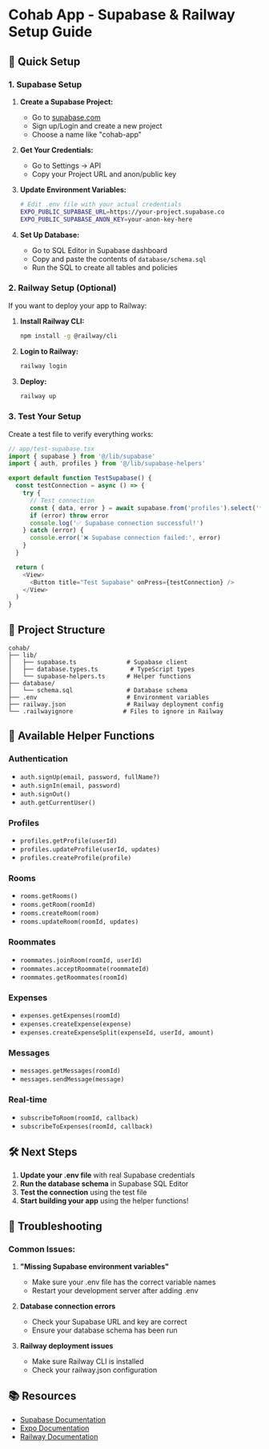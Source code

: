 # Cohab App - Supabase & Railway Setup Guide

## 🚀 Quick Setup

### 1. Supabase Setup

1. **Create a Supabase Project:**
   - Go to [supabase.com](https://supabase.com)
   - Sign up/Login and create a new project
   - Choose a name like "cohab-app"

2. **Get Your Credentials:**
   - Go to Settings → API
   - Copy your Project URL and anon/public key

3. **Update Environment Variables:**
   ```bash
   # Edit .env file with your actual credentials
   EXPO_PUBLIC_SUPABASE_URL=https://your-project.supabase.co
   EXPO_PUBLIC_SUPABASE_ANON_KEY=your-anon-key-here
   ```

4. **Set Up Database:**
   - Go to SQL Editor in Supabase dashboard
   - Copy and paste the contents of `database/schema.sql`
   - Run the SQL to create all tables and policies

### 2. Railway Setup (Optional)

If you want to deploy your app to Railway:

1. **Install Railway CLI:**
   ```bash
   npm install -g @railway/cli
   ```

2. **Login to Railway:**
   ```bash
   railway login
   ```

3. **Deploy:**
   ```bash
   railway up
   ```

### 3. Test Your Setup

Create a test file to verify everything works:

```typescript
// app/test-supabase.tsx
import { supabase } from '@/lib/supabase'
import { auth, profiles } from '@/lib/supabase-helpers'

export default function TestSupabase() {
  const testConnection = async () => {
    try {
      // Test connection
      const { data, error } = await supabase.from('profiles').select('*').limit(1)
      if (error) throw error
      console.log('✅ Supabase connection successful!')
    } catch (error) {
      console.error('❌ Supabase connection failed:', error)
    }
  }

  return (
    <View>
      <Button title="Test Supabase" onPress={testConnection} />
    </View>
  )
}
```

## 📁 Project Structure

```
cohab/
├── lib/
│   ├── supabase.ts              # Supabase client
│   ├── database.types.ts         # TypeScript types
│   └── supabase-helpers.ts      # Helper functions
├── database/
│   └── schema.sql               # Database schema
├── .env                         # Environment variables
├── railway.json                 # Railway deployment config
└── .railwayignore              # Files to ignore in Railway
```

## 🔧 Available Helper Functions

### Authentication
- `auth.signUp(email, password, fullName?)`
- `auth.signIn(email, password)`
- `auth.signOut()`
- `auth.getCurrentUser()`

### Profiles
- `profiles.getProfile(userId)`
- `profiles.updateProfile(userId, updates)`
- `profiles.createProfile(profile)`

### Rooms
- `rooms.getRooms()`
- `rooms.getRoom(roomId)`
- `rooms.createRoom(room)`
- `rooms.updateRoom(roomId, updates)`

### Roommates
- `roommates.joinRoom(roomId, userId)`
- `roommates.acceptRoommate(roommateId)`
- `roommates.getRoommates(roomId)`

### Expenses
- `expenses.getExpenses(roomId)`
- `expenses.createExpense(expense)`
- `expenses.createExpenseSplit(expenseId, userId, amount)`

### Messages
- `messages.getMessages(roomId)`
- `messages.sendMessage(message)`

### Real-time
- `subscribeToRoom(roomId, callback)`
- `subscribeToExpenses(roomId, callback)`

## 🛠️ Next Steps

1. **Update your .env file** with real Supabase credentials
2. **Run the database schema** in Supabase SQL Editor
3. **Test the connection** using the test file
4. **Start building your app** using the helper functions!

## 🐛 Troubleshooting

### Common Issues:

1. **"Missing Supabase environment variables"**
   - Make sure your .env file has the correct variable names
   - Restart your development server after adding .env

2. **Database connection errors**
   - Check your Supabase URL and key are correct
   - Ensure your database schema has been run

3. **Railway deployment issues**
   - Make sure Railway CLI is installed
   - Check your railway.json configuration

## 📚 Resources

- [Supabase Documentation](https://supabase.com/docs)
- [Expo Documentation](https://docs.expo.dev/)
- [Railway Documentation](https://docs.railway.app/)
